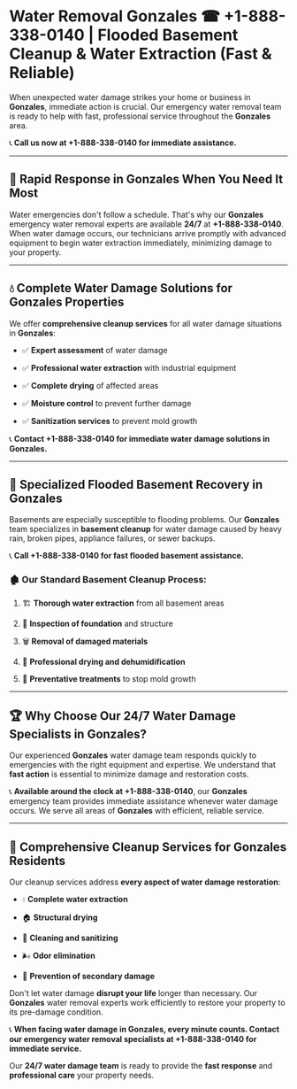 # Water Removal Gonzales ☎ +1-888-338-0140 | Flooded Basement Cleanup & Water Extraction (Fast & Reliable)

When unexpected water damage strikes your home or business in **Gonzales**, immediate action is crucial. Our emergency water removal team is ready to help with fast, professional service throughout the **Gonzales** area. 

📞 **Call us now at +1-888-338-0140 for immediate assistance.**
---
## 🚀 Rapid Response in Gonzales When You Need It Most
Water emergencies don't follow a schedule. That's why our **Gonzales** emergency water removal experts are available **24/7** at **+1-888-338-0140**. When water damage occurs, our technicians arrive promptly with advanced equipment to begin water extraction immediately, minimizing damage to your property.
---
## 💧 Complete Water Damage Solutions for Gonzales Properties
We offer **comprehensive cleanup services** for all water damage situations in **Gonzales**:
- ✅ **Expert assessment** of water damage  
- ✅ **Professional water extraction** with industrial equipment  
- ✅ **Complete drying** of affected areas  
- ✅ **Moisture control** to prevent further damage  
- ✅ **Sanitization services** to prevent mold growth  
📞 **Contact +1-888-338-0140 for immediate water damage solutions in Gonzales.**
---
## 🌊 Specialized Flooded Basement Recovery in Gonzales
Basements are especially susceptible to flooding problems. Our **Gonzales** team specializes in **basement cleanup** for water damage caused by heavy rain, broken pipes, appliance failures, or sewer backups. 
📞 **Call +1-888-338-0140 for fast flooded basement assistance.**
### 🏚️ Our Standard Basement Cleanup Process:
1. 🏗️ **Thorough water extraction** from all basement areas  
2. 🔎 **Inspection of foundation** and structure  
3. 🗑️ **Removal of damaged materials**  
4. 💨 **Professional drying and dehumidification**  
5. 🚫 **Preventative treatments** to stop mold growth  
---
## 🏆 Why Choose Our 24/7 Water Damage Specialists in Gonzales?
Our experienced **Gonzales** water damage team responds quickly to emergencies with the right equipment and expertise. We understand that **fast action** is essential to minimize damage and restoration costs.
📞 **Available around the clock at +1-888-338-0140**, our **Gonzales** emergency team provides immediate assistance whenever water damage occurs. We serve all areas of **Gonzales** with efficient, reliable service.
---
## 🧹 Comprehensive Cleanup Services for Gonzales Residents
Our cleanup services address **every aspect of water damage restoration**:
- 💧 **Complete water extraction**  
- 🏠 **Structural drying**  
- 🧼 **Cleaning and sanitizing**  
- 🌬️ **Odor elimination**  
- 🚫 **Prevention of secondary damage**  
Don't let water damage **disrupt your life** longer than necessary. Our **Gonzales** water removal experts work efficiently to restore your property to its pre-damage condition.
📞 **When facing water damage in Gonzales, every minute counts. Contact our emergency water removal specialists at +1-888-338-0140 for immediate service.**
Our **24/7 water damage team** is ready to provide the **fast response** and **professional care** your property needs.
